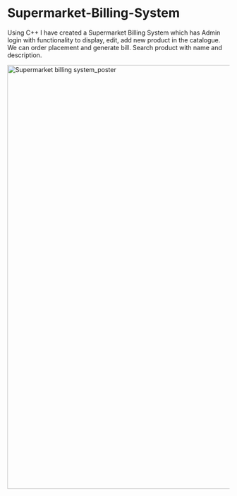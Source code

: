 # Supermarket-Billing-System
Using C++ I have created a Supermarket Billing System which has
Admin login with functionality to display, edit, add new product in the catalogue. We can order placement and generate bill. Search product with name and description.

<img width="960" alt="Supermarket billing system_poster" src="https://user-images.githubusercontent.com/97973932/214908331-287942e9-4a10-462a-856c-2003ebe8560c.png">
